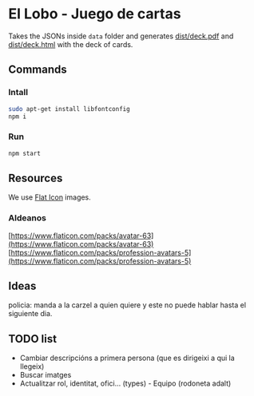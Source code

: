 # El Lobo - Juego de cartas

Takes the JSONs inside `data` folder and generates [dist/deck.pdf](dist/deck.pdf) and [dist/deck.html](dist/deck.html) with the deck of cards.

## Commands

### Intall

```bash
sudo apt-get install libfontconfig
npm i
```

### Run

```bash
npm start
```

## Resources

We use [Flat Icon](https://www.flaticon.com) images.

### Aldeanos

[https://www.flaticon.com/packs/avatar-63](https://www.flaticon.com/packs/avatar-63)
[https://www.flaticon.com/packs/profession-avatars-5](https://www.flaticon.com/packs/profession-avatars-5)

## Ideas

policia: manda a la carzel a quien quiere y este no puede hablar hasta el siguiente dia.

## TODO list

- Cambiar descripcións a primera persona (que es dirigeixi a qui la llegeix)
- Buscar imatges
- Actualitzar rol, identitat, ofici... (types) - Equipo (rodoneta adalt)
